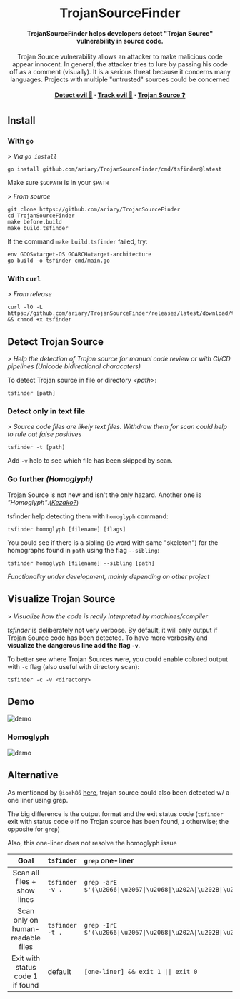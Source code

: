 <h1 align="center">TrojanSourceFinder</h1>

<h4 align="center">TrojanSourceFinder helps developers detect "Trojan Source" vulnerability in source code.</h4>
<p align="center">
  Trojan Source vulnerability allows an attacker to make malicious code appear innocent.
  In general, the attacker tries to lure by passing his code off as a comment (visually). It is a serious threat because it concerns many languages. Projects with multiple "untrusted" sources could be concerned
  <br><br>
  <strong>
    <a href="https://github.com/ariary/TrojanSourceFinder#detect-trojan-source">Detect evil 🔎</a>
    ·
    <a href="https://github.com/ariary/TrojanSourceFinder#visualize-trojan-source">Track evil 👀</a>
    ·
    <a href="https://github.com/ariary/TrojanSourceFinder/blob/main/TrojanSource.md">Trojan Source ❓</a>
  </strong>
</p>

## Install
### With `go`

*> Via `go install`*
```shell
go install github.com/ariary/TrojanSourceFinder/cmd/tsfinder@latest
```
Make sure `$GOPATH` is in your `$PATH`

*> From source*
```shell
git clone https://github.com/ariary/TrojanSourceFinder
cd TrojanSourceFinder
make before.build
make build.tsfinder
```

If the command `make build.tsfinder` failed, try:
```shell
env GOOS=target-OS GOARCH=target-architecture
go build -o tsfinder cmd/main.go
```

### With `curl`
*> From release*

```shell
curl -lO -L https://github.com/ariary/TrojanSourceFinder/releases/latest/download/tsfinder && chmod +x tsfinder
```

## Detect Trojan Source
*> Help the detection of Trojan source for manual code review or with CI/CD pipelines (Unicode bidirectional characaters)*

To detect Trojan source in file or directory *\<path\>*:
```shell
tsfinder [path]
```

### Detect only in text file
*> Source code files are likely text files. Withdraw them for scan could help to rule out false positives*

```shell
tsfinder -t [path]
```
Add `-v` help to see which file has been skipped by scan.

### Go further *(Homoglyph)*

Trojan Source is not new and isn't the only hazard. Another one is *"Homoglyph"*.(*[Kezako?](https://github.com/ariary/TrojanSourceFinder/blob/main/TrojanSource.md#homoglyph)*)

tsfinder help detecting them with `homoglyph` command:
```shell
tsfinder homoglyph [filename] [flags]
```

You could see if there is a sibling (ie word with same "skeleton") for the homographs found in `path` using the flag `--sibling`:
```shell
tsfinder homoglyph [filename] --sibling [path] 
```
*Functionality under development, mainly depending on other project*

## Visualize Trojan Source
*> Visualize how the code is really interpreted by machines/compiler*

*tsfinder* is deliberately not very verbose. By default, it will only output if Trojan Source code has been detected. To have more verbosity and **visualize the dangerous line add the flag `-v`**.

To better see where Trojan Sources were, you could enable colored output with `-c` flag (also useful with directory scan):
```shell
tsfinder -c -v <directory>
```

## Demo

![demo](https://github.com/ariary/TrojanSourceFinder/blob/main/img/tsfinder-demo-trojansource.gif)

### Homoglyph

![demo](https://github.com/ariary/TrojanSourceFinder/blob/main/img/tsfinder-demo-homoglyph.gif)

## Alternative

As mentioned by `@ioah86` [here](https://www.reddit.com/r/cybersecurity/comments/qlh5j9/my_take_on_trojan_source/), trojan source could also been detected w/ a one liner using grep.

The big difference is the output format and the exit status code (`tsfinder` exit with status code `0` if no Trojan source has been found, `1` otherwise; the opposite  for `grep`)

Also, this one-liner does not resolve the homoglyph issue

| Goal   |      `tsfinder`     |  `grep` one-liner |
|:----------:|:-------------|:------|
| Scan all files + show lines|  `tsfinder -v .` | `grep -arE $'(\u2066\|\u2067\|\u2068\|\u202A\|\u202B\|\u202D\|\u202E\|\u202C\|\u2069\|\u200E\|\u200F\|\u061C\|\u2066\|\u2067\|\u2068)'` |
| Scan only on human-readable files| `tsfinder -t .` | `grep -IrE $'(\u2066\|\u2067\|\u2068\|\u202A\|\u202B\|\u202D\|\u202E\|\u202C\|\u2069\|\u200E\|\u200F\|\u061C\|\u2066\|\u2067\|\u2068)'`|
|Exit with status code 1 if found|default|`[one-liner] && exit 1 \|\| exit 0`|
